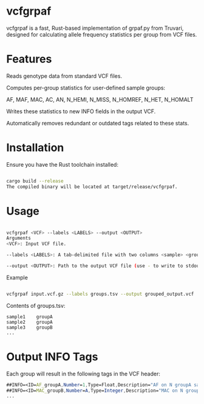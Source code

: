 # vcfgrpaf
vcfgrpaf is a fast, Rust-based implementation of grpaf.py from Truvari, designed for calculating allele frequency statistics per group from VCF files.

# Features
Reads genotype data from standard VCF files.

Computes per-group statistics for user-defined sample groups:

AF, MAF, MAC, AC, AN, N_HEMI, N_MISS, N_HOMREF, N_HET, N_HOMALT

Writes these statistics to new INFO fields in the output VCF.

Automatically removes redundant or outdated tags related to these stats.

# Installation
Ensure you have the Rust toolchain installed:

```bash

cargo build --release
The compiled binary will be located at target/release/vcfgrpaf.
```

# Usage

```bash

vcfgrpaf <VCF> --labels <LABELS> --output <OUTPUT>
Arguments
<VCF>: Input VCF file.

--labels <LABELS>: A tab-delimited file with two columns <sample> <group>, mapping samples to groups.

--output <OUTPUT>: Path to the output VCF file (use - to write to stdout).
```
Example

```bash

vcfgrpaf input.vcf.gz --labels groups.tsv --output grouped_output.vcf
```

Contents of groups.tsv:

```
sample1    groupA
sample2    groupA
sample3    groupB
...
```

# Output INFO Tags
Each group will result in the following tags in the VCF header:

```mathematica
##INFO=<ID=AF_groupA,Number=1,Type=Float,Description="AF on N groupA samples">
##INFO=<ID=MAC_groupB,Number=A,Type=Integer,Description="MAC on N groupB samples">
...
```
